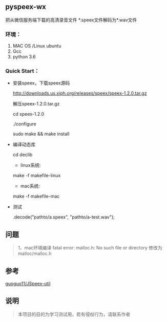 ## pyspeex-wx
 把从微信服务端下载的高清录音文件 \*.speex文件解码为\*.wav文件

### 环境：
1. MAC OS /Linux ubuntu
2. Gcc
3. python 3.6

### Quick Start：
- 安装speex，下载speex源码
  
  http://downloads.us.xiph.org/releases/speex/speex-1.2.0.tar.gz
    
  解压speex-1.2.0.tar.gz

    cd speex-1.2.0

    ./configure 

   sudo make && make install 


- 编译动态库
    
     cd declib
 
    - linux系统:  
     
     make -f makefile-linux  
    
    - mac系统:
      
    make -f makefile-mac    

- 测试
    
    .decode("pathto/a.speex", "pathto/a-test.wav");
    
 ## 问题
   > 1、mac环境编译 fatal error: malloc.h: No such file or directory
   修改为malloc/malloc.h
    
    
    
        


## 参考
[guoguo11/JSpeex-util](https://github.com/guoguo11/JSpeex-util)

## 说明
>本项目的目的为学习测试用，若有侵权行为，请联系作者

